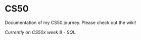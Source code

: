 # CS50
Documentation of my CS50 journey.
Please check out the wiki!

_Currently on CS50x week 8 - SQL._
